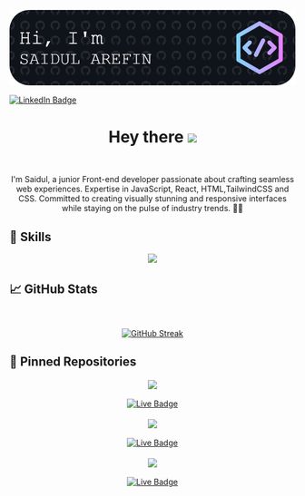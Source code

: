 ![Saidul's GitHub Banner](./assets/github-header-image.png)

[![LinkedIn Badge](https://img.shields.io/badge/LinkedIn-Profile-informational?style=flat&logo=linkedin&logoColor=white&color=0D76A8)](https://www.linkedin.com/in/saidul-arefin-codeninja404)

 <h1 align="center">
  Hey there
  <img src="https://media.giphy.com/media/hvRJCLFzcasrR4ia7z/giphy.gif" width="30px"/>
</h1>
<br>
<p align="center">
I'm Saidul, a junior Front-end developer passionate about crafting seamless web experiences. Expertise in JavaScript, React, HTML,TailwindCSS and CSS. Committed to creating visually stunning and responsive interfaces while staying on the pulse of industry trends. 🎨✨</p>

## 💼 Skills

<p align="center">
  <a href="https://skillicons.dev">
    <img src="https://skillicons.dev/icons?i=js,react,tailwind,firebase,html,css" />
  </a>
</p>
</p>

## &#x1f4c8; GitHub Stats

<br />
<p align="center">
  <a href="https://git.io/streak-stats"><img src="https://github-readme-streak-stats.herokuapp.com?user=codeninja-404&theme=github-dark&card_width=477" alt="GitHub Streak" /></a>
</p>

## 📌 Pinned Repositories

<div align="center">
<a href="https://github.com/codeninja-404/bookshelf-client">
  <img align="center"  src="https://github-readme-stats.vercel.app/api/pin/?username=codeninja-404&repo=bookshelf-client&title_color=ffffff&-text_color=c9cacc&icon_color=4AB197&theme=blue-green" />
</a>

<br>
<br>

<a href="https://bookshelf-client-d412a.web.app">
    <img src="https://img.shields.io/badge/Livesite-blue?style=for-the-badge&logo=live&logoColor=white" alt="Live Badge"/>
  </a>

<br>
<br>

<a href="https://github.com/codeninja-404/gear-iq-client">
  <img align="center"  src="https://github-readme-stats.vercel.app/api/pin/?username=codeninja-404&repo=gear-iq-client&title_color=ffffff&-text_color=c9cacc&icon_color=4AB197&theme=blue-green" />
  
</a>
<br>
<br>

 <a href="https://gear-iq-client.web.app">
    <img src="https://img.shields.io/badge/Livesite-blue?style=for-the-badge&logo=live&logoColor=white" alt="Live Badge"/>
  </a>

<br>
<br>

<a href="https://github.com/codeninja-404/event-co">

  <img align="center"  src="https://github-readme-stats.vercel.app/api/pin/?username=codeninja-404&repo=event-co&title_color=ffffff&-text_color=c9cacc&icon_color=4AB197&theme=blue-green" />

  <br>
  <br>
  
<a href="https://event-co.web.app">
    <img src="https://img.shields.io/badge/Livesite-blue?style=for-the-badge&logo=live&logoColor=white" alt="Live Badge"/>
  </a>
<div>
